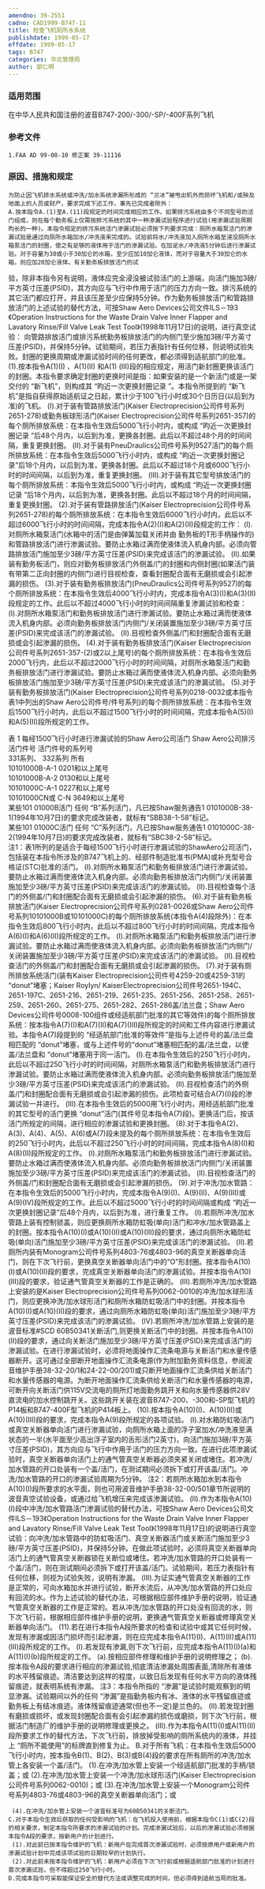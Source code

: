 ```yaml
---
amendno: 39-2551
cadno: CAD1999-B747-11
title: 检查飞机厕所水系统
publishdate: 1999-05-17
effdate: 1999-05-17
tags: B747
categories: 华北管理局
author: 邵仁明
---
```


### 适用范围 
在中华人民共和国注册的波音B747-200/-300/-SP/-400F系列飞机

### 参考文件
    1.FAA AD 99-08-10 修正案 39-11116

### 原因、措施和规定 
    为防止因飞机排水系统或冲洗/加水系统渗漏所形成的 “兰冰”被甩出机外而损坏飞机和/或殃及地面上的人员或财产，要求完成下述工作，事先已完成者除外： 
    A.按本指令A.(1)至A.(11)段规定的时间完成相应的工作。如果排污系统由多个不同型号的活门组成，则在每个勤务板上仅需按排污系统的其中一种渗漏试验程序进行试验(用渗漏试验周期昀长的一种)。本指令规定的排污系统活门渗漏试验必须按下列要求完成：厕所水箱泵活门的渗漏试验是通过向厕所水箱加水/冲洗液来完成的。试验前将水/冲洗液加入厕所水箱至浸没厕所水箱泵活门的封圈，使之有足够的液体用于活门的渗漏试验。在加足水/冲洗液5分钟后进行渗漏试验。对于容量为30或小于30加仑的水箱，至少应加10加仑液体，而对于容量大于30加仑的水箱，则应加20加仑液体。有关勤务板排放活门的试
验，除非本指令另有说明，液体应完全浸没被试验活门的上游端，向活门施加3磅/平方英寸压差(PSID)，其方向应与飞行中作用于活门的压力方向一致。排污系统的其它活门都应打开，并且该压差至少应保持5分钟。作为勤务板排放活门和管路排放活门的上述试验的替代方法，可按Shaw Aero Devices公司文件ILS－193《Operation Instructions for the Waste Drain Valve Inner Flapper and Lavatory Rinse/Fill Valve Leak Test Tool》(1998年11月17日)的说明，进行真空试验： 
    向管路排放活门或排污系统勤务板排放活门的内侧门至少施加3磅/平方英寸压差(PSID)，并保持5分钟。试验期间，若压力表指针有任何位移，则说明试验失败。封圈的更换周期或渗漏试验时间的任何更改，都必须得到适航部门的批准。 
 (1).按本指令A(1)(Ⅰ) 、A(1)(Ⅱ) 和A(1) (Ⅲ)段的相应规定，用活门新封圈更换该活门的封圈。本指令要求确定封圈的更换时间是指：如果安装的是一个新活门或是一架交付的 “新飞机”，则构成其 “昀近一次更换封圈记录 ”。本指令所提到的 “新飞机”是指自获得原始适航证之日起，累计少于100飞行小时或30个日历日(以后到为准)的飞机。
      (Ⅰ).对于装有管路排放活门(Kaiser Electroprecision公司件号系列2651-278)或勤务板球形活门(Kaiser Electroprecision公司件号系列2651-357)的每个厕所排放系统：在本指令生效后5000飞行小时内，或构成 “昀近一次更换封圈记录 ”后48个月内，以后到为准，更换各封圈。此后以不超过48个月的时间间隔，重复更换封圈。 
      (Ⅱ).对于装有PneuDraulics公司件号系列9527活门的每个厕所排放系统：在本指令生效后5000飞行小时内，或构成 “昀近一次更换封圈记录”后18个月内，以后到为准，更换各封圈。此后以不超过18个月或6000飞行小时的时间间隔，以后到为准，重复更换封圈。 
      (Ⅲ).对于装有其它型号排放活门的每个厕所排放系统：本指令生效后5000飞行小时内，或构成 “昀近一次更换封圈记录 ”后18个月内，以后到为准，更换各封圈。此后以不超过18个月的时间间隔，重复更换封圈。 
     (2).对于装有管路排放活门(Kaiser Electroprecision公司件号系列2651-278)的每个厕所排放系统：在本指令生效后6000飞行小时内，此后以不超过6000飞行小时的时间间隔，完成本指令A(2)(Ⅰ)和A(2)(Ⅱ)段规定的工作： 
      (Ⅰ).对厕所水箱泵活门(水箱中的活门是由弹簧加载关闭并由
勤务板的T形手柄操作的)和管路排放活门进行渗漏试验。要防止水箱过满而使液体流入机身内部。必须向管路排放活门施加至少3磅/平方英寸压差(PSID)来完成该活门的渗漏试验。 
      (Ⅱ).如果装有勤务板活门，则应对勤务板排放活门外侧盖/门的封圈和内侧封圈(如果活门装有带第二正向封圈的内侧门)进行目视检查，查看封圈配合面有无磨损或会引起渗漏的损伤。 
    (3).对于装有勤务板排放活门(PneuDraulics公司件号系列9527)的每个厕所排放系统：在本指令生效后4000飞行小时内，完成本指令A(3)(Ⅰ)和A(3)(Ⅱ)段规定的工作。此后以不超过4000飞行小时的时间间隔重复渗漏试验和检查： 
      (Ⅰ).对厕所水箱泵活门和勤务板排放活门进行渗漏试验。要防止水箱过满而使液体流入机身内部。必须向勤务板排放活门内侧门/关闭装置施加至少3磅/平方英寸压差(PSID)来完成该活门的渗漏试验。 
      (Ⅱ).目视检查外侧盖/门和封圈配合面有无磨损或会引起渗漏的损伤。 
     (4).对于装有勤务板排放活门(Kaiser Electroprecision公司件号系列2651-357-(2)或2以上尾号)的每个厕所排放系统：在本指令生效后2000飞行内，此后以不超过2000飞行小时的时间间隔，对厕所水箱泵活门和勤务板排放活门进行渗漏试验。要防止水箱过满而使液体流入机身内部。必须向勤务板排放活门施加至少3磅/平方英寸压差(PSID)来完成该活门的渗漏试验。 
     (5).对于装有勤务板排放活门(Kaiser Electroprecision公司件号系列0218-0032或本指令表1中列出的Shaw Aero公司件号/件号系列)的每个厕所排放系统：在本指令生效后1500飞行小时内，此后以不超过1500飞行小时的时间间隔，完成本指令A(5)(Ⅰ)和A(5)(Ⅱ)段所规定的工作。 

表 1      每经1500飞行小时进行渗漏试验的Shaw Aero公司活门 
Shaw Aero公司排污活门件号  活门件号的系列号  
331系列、 332系列  所有  
10101000B-A-1  0201和以上尾号  
10101000B-A-2  0130和以上尾号  
10101000C-A-1  0227和以上尾号  
10101000CN或 C-N  3649和以上尾号  
某些101 01000B活门  任何 “B”系列活门，凡已按Shaw服务通告1 0101000B-38-1(1994年10月7日)的要求完成改装者，就标有“SBB38-1-58”标记。  
某些101 01000C活门  任何 “C”系列活门，凡已按Shaw服务通告1 0101000C-38-2(1994年10月7日)的要求完成改装者，就标有“SBC38-2-58”标记。  
     注1：表1所列的是适合于每经1500飞行小时进行渗漏试验的ShawAero公司活门，包括装在本指令所涉及的B747飞机上的、经部件制造批准书(PMA)或补充型号合格证(STC)批准的活门。 
      (Ⅰ).对厕所水箱泵活门和勤务板排放活门进行渗漏试验。要防止水箱过满而使液体流入机身内部。必须向勤务板排放活门内侧门/关闭装置施加至少3磅/平方英寸压差(PSID)来完成该活门的渗漏试验。 
      (Ⅱ).目视检查每个活门的外侧盖/门和封圈配合面有无磨损或会引起渗漏的损伤。
     (6).对于装有勤务板排放活门(Kaiser Electroprecision公司件号系列0281-0026或Shaw Aero公司件号系列10101000B或10101000C)的每个厕所排放系统(本指令A(4)段除外)：在本指令生效后800飞行小时内，此后以不超过800飞行小时的时间间隔，完成本指令A(6)(Ⅰ)和A(6)(Ⅱ)段所规定的工作。 
      (Ⅰ).对厕所水箱泵活门和勤务板排放活门进行渗漏试验。要防止水箱过满而使液体流入机身内部。必须向勤务板排放活门内侧门/关闭装置施加至少3磅/平方英寸压差(PSID)来完成该活门的渗漏试验。 
      (Ⅱ).目视检查活门的外侧盖/门和封圈配合面有无磨损或会引起渗漏的损伤。 
     (7).对于装有厕所排放系统活门(装有Kaiser Electroprecision公司件号4259-20或4259-31的 “donut”堵塞；Kaiser Roylyn/ KaiserElectroprecision公司件号2651-194C、2651-197C、2651-216、2651-219、2651-235、2651-256、2651-258、2651-259、2651-260、2651-275、2651-282、2651-286盖/法兰盘；Shaw Aero Devices公司件号0008-100组件或经适航部门批准的其它等效件)的每个厕所排放系统：按本指令A(7)(Ⅰ)和A(7)(Ⅱ)和A(7)(Ⅲ)段所规定的时间和工件内容进行渗漏试验。本指令A(7)段提到的 “经适航部门批准的等效件”是指与上述件号的盖/法兰盘相匹配的 “donut”堵塞，或与上述件号的“donut”堵塞相匹配的盖/法兰盘，以使盖/法兰盘和 “donut”堵塞用于同一活门。 
      (Ⅰ).在本指令生效后的250飞行小时内，此后以不超过250飞行小时的时间间隔，对厕所水箱泵活门和勤务板排放活门进行渗漏试验。要防止水箱过满而使液体流入机身内部。必须向勤务板排放活门施加至少3磅/平方英寸压差(PSID)来完成该活门的渗漏试验。
      (Ⅱ).目视检查活门的外侧盖/门和封圈配合面有无磨损或会引起渗漏的损伤。此项检查可结合A(7)(Ⅰ)段的渗漏试验一并进行。 
      (Ⅲ).在本指令生效后的5000用飞行小时内，用经适航部门批准的其它型号的活门更换 “donut”活门(其件号见本指令A(7)段)。更换活门后，按该活门所规定的间隔，进行相应的渗漏试验和更换封圈。 
 (8).对于本指令A(2)、A(3)、A(4)、A(5)、A(6)或A(7)段未提及的每个厕所排放系统：在本指令生效后的250飞行小时内，此后以不超过250飞行小时的时间间隔，完成本指令A(8)(Ⅰ)和A(8)(Ⅱ)段所规定的工作。 
      (Ⅰ).对厕所水箱泵活门和勤务板排放活门进行渗漏试验。要防止水箱过满而使液体流入机身内部。必须向勤务板排放活门内侧门/关闭装置施加至少3磅/平方英寸压差(PSID)来完成该活门的渗漏试验。 
      (Ⅱ).目视检查活门的外侧盖/门和封圈配合面有无磨损或会引起渗漏的损伤。 
     (9).对于冲洗/加水管路：在本指令生效后的5000飞行小时内，完成本指令A(9)(Ⅰ)、A(9)(Ⅱ)、A(9)(Ⅲ)或A(9)(Ⅳ)段所规定的工作。此后以不超过5000飞行小时的时间间隔或构成 “昀近一次更换封圈记录”后48个月内，以后到为准，进行重复工作。 
      (Ⅰ).若厕所冲洗/加水管路上装有控制锁盖，则应更换厕所水箱防虹吸(单向)活门和冲水/加水管路盖上的封圈。按本指令A(10)(Ⅰ)或A(10)(Ⅱ)或A(10)(Ⅲ)段的要求，通过向厕所水箱防虹吸(单向)活门施加至少3磅/平方英寸压差(PSID)来完成该活门的渗漏试验。 
      (Ⅱ).若厕所内装有Monogram公司件号系列4803-76或4803-96的真空关断器单向活门，则在下次飞行前，更换真空关断器单向活门中的“O”形封圈。按本指令A(10)(Ⅰ)或A(10)(Ⅱ)段的要求，完成真空关断器单向活门的渗漏试验。并按本指令A(10)(Ⅲ)段的要求，验证通气管真空关断器的工作是正确的。 
  (Ⅲ).若厕所冲洗/加水管路上安装的是Kaiser Electroprecision公司件号系列0062-0010的冲洗/加水球形活门，则应更换冲洗/加水球形活门和厕所水箱防虹吸活门中的封圈。并按本指令A(10)(Ⅰ)或A(10)(Ⅱ)段的要求，通过向厕所水箱防虹吸(单向)活门施加至少3磅/平方英寸压差(PSID)来完成该活门的渗漏试验。 
      (Ⅳ).若厕所冲洗/加水管路上安装的是波音标准#SCD 60B50341关断活门,则更换关断活门中的封圈。并按本指令A(10)(Ⅱ)段的要求，通过向关断活门施加至少3磅/平方英寸压差(PSID)来完成该活门的渗漏试验。在进行渗漏试验时，必须将地面操作汇流条电源与关断活门和水量传感器断开。这可通过全部断开地面操作汇流条电源(作为附加勤务资料信息，参阅波音维护手册38-32-20/1和24-22-00/201)或只断开地面操作汇流条供给关断活门和水量传感器的电源。为断开地面操作汇流条供给关断活门和水量传感器的电源，可断开向关断活门供115V交流电的厕所灯地面勤务跳开关和向水量传感器供28V直流电的加水控制跳开关。这些跳开关装在波音B747-200、-300和-SP型飞机的P14板和B747-400F型飞机的P414板上。
 (10).按本指令A(10)(Ⅰ)、A(10)(Ⅱ)或A(10)(Ⅲ)段的要求，完成本指令A(9)段所规定的各项试验。 
      (Ⅰ).对水箱防虹吸活门或真空关断器单向活门进行渗漏试验，向厕所水箱上面的浮子室加水/冲洗液至满状态的一半(水平面至少高出浮子室内的舌形活门2英寸)，向活门施加3磅/平方英寸压差(PSID)，其方向应与飞行中作用于活门的压力方向一致。在进行此项渗漏试验时，真空关断器单向活门上的通气管真空关断器必须夹紧关闭或堵住。若冲洗/加水管路的开口处装有一个盖/活门，在测试期间必须拆下或打开该盖/活门。冲洗/加水管路的开口的渗漏试验周期为5分钟。 
      注2：若厕所水箱加水到本指令A(10)(Ⅰ)段所要求的水平面，则也可用波音维护手册38-32-00/501章节所说明的波音真空试验设备，或通过给飞机增压来完成该渗漏试验。
      (Ⅱ).作为本指令A(10)(Ⅰ)段中冲洗/加水管路活门渗漏试验的替代办法，可按Shaw Aero Devices公司文件ILS－193《Operation Instructions for the Waste Drain Valve Inner Flapper and Lavatory Rinse/Fill Valve Leak Test Tool》(1998年11月17日)的说明进行真空试验：向冲洗/加水管路中的防虹吸活门、真空关断器活门或关断活门施加至少3磅/平方英寸压差(PSID)，并保持5分钟。在做此项试验时，必须将真空关断器单向活门上的通气管真空关断器锁在关断位或堵住。若冲洗/加水管路的开口处装有一个盖/活门，则在测试期间必须拆下或打开该盖/活门。试验期间，若压力表指针有任何位移，则视为试验失败，说明有渗漏。 
      (Ⅲ).为证实通气管真空关断器的工作是正常的，可向水箱加水并进行试验，断开水流后，从冲洗/加水管路的开口处应有回流的水。作为上述试验的替代办法，可根据相应部件维护手册的说明，验证通气管真空关断器的工作是正常的。若从冲洗/加水管路的开口处没有回流的水，则下次飞行前，根据相应部件维护手册的说明，更换通气管真空关断器或修理真空关断器单向活门。 
     (11).若在进行本指令A段所要求的检查和试验中或其它任何时候，发现有渗漏或因活门损坏而引起渗漏，则在应完成本指令A(11)(Ⅰ)、A(11)(Ⅱ)或A(11) (Ⅲ)段所规定的工作。 
  (Ⅰ).若发现有渗漏,则下次飞行前，应完成本指令A(11)(Ⅰ)(a)和A(11)(Ⅰ)(b)段所规定的工作。 
       (a).按相应部件修理和维护手册的说明修理之； 
       (b).按本指令A段的要求进行相应的渗漏试验,彻底清洁渗漏处周围表面,清除所有液体的水平残留痕迹。清洁要达到这样的程度，以致日后发现有任何水平方向的液体残留痕迹，就表明系统有渗漏。 
       注3：本指令所指的 “渗漏”是试验时能观察到的明显渗漏。试验期间以外的任何 “渗漏”是指勤务板内有冰、液体的水平残留痕迹或勤务板上有结冰痕迹。液体残留痕迹通常(但也不一定)是兰色的。 
      (Ⅱ).若发现封圈有磨损或损坏，或发现封圈配合面有会引起渗漏的损伤或磨损，则下次飞行前，根据活门制造厂的维护手册的说明修理或更换之。 
      (Ⅲ).作为本指令A(11)(Ⅰ)或A(11)(Ⅱ)段所要求工作的替代方法，下次飞行前，排放掉受影响的厕所系统内的液体，并挂上 “厕所不能使用”的标牌直到修复为止。 
    B.对于所有飞机：在本指令生效后5000飞行小时内，按本指令B(1)、B(2)、B(3)或B(4)段的要求在所有厕所的冲洗/加水管上各安装一个盖/活门。
     (1).在冲洗/加水管上安装一个经适航部门批准的手柄/锁盖；或 
     (2).在冲洗/加水管上安装一个冲洗/加水球形活门(Kaiser Electroprecision 公司件号系列0062-0010)；或 
     (3).在冲洗/加水管上安装一个Monogram公司件号系列4803-76或4803-96的真空关断器单向活门；或 

     (4).在冲洗/加水管上安装一个波音标准号为60B50341的关断活门。 
    C.对于本指令生效后获取的任何受影响的飞机：在飞机投入使用前，根据本指令C(1)或C(2)段的相关要求，制定本指令所要求的渗漏试验的计划。完成渗漏试验后，以后的渗漏试验必须根据本指令A段的要求，按新用户的计划进行。 
     (1).对此前已按本指令维护的飞机：新用户在完成首次渗漏试验时，必须按原用户或新用户的渗漏试验计划中完成该项试验的日期较早的计划执行。 
     (2).对此前未按本指令维护的飞机：新用户必须在下次飞行前或根据适航部门批准的计划进行首次渗漏试验，但不得超过250飞行小时。 
    D.完成本指令可采取能保证安全的替代方法或调整完成的时间，但必须得到适航当局的批准。

